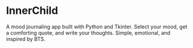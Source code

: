 # InnerChild
A mood journaling app built with Python and Tkinter. Select your mood, get a comforting quote, and write your thoughts. Simple, emotional, and inspired by BTS.
